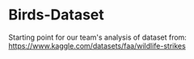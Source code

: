 # Birds-Dataset

Starting point for our team's analysis of dataset from:
https://www.kaggle.com/datasets/faa/wildlife-strikes


